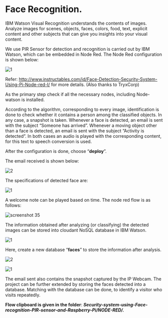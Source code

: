 # Face Recognition.  

IBM Watson Visual Recognition understands the contents of images. Analyze images for scenes, objects, faces, colors, food, text, explicit content and other subjects that can give you insights into your visual content.  

We use PIR Sensor for detection and recognition is carried out by IBM Watson, which can be embedded in Node Red. The Node Red configuration is shown below:  

![1](https://user-images.githubusercontent.com/39903083/41078737-261f8c84-6a3c-11e8-9a19-c611f5b1bd9e.png)  
 
Refer: http://www.instructables.com/id/Face-Detection-Security-System-Using-Pi-Node-red-I/ for more details. (Also thanks to TryxCorp)

As the primary step check if all the necessary nodes, including Node-watson is installed.  

According to the algorithm, corresponding to every image, identification is done to check whether it contains a person among the classified objects. In any case, a snapshot is taken. Whenever a face is detected, an email is sent with the subject “Someone has arrived”. Whenever a moving object other than a face is detected, an email is sent with the subject “Activity is detected”. In both cases an audio is played with the corresponding content, for this text to speech conversion is used. 

After the configuration is done, choose “**deploy**”.  

The email received is shown below:  

![2](https://user-images.githubusercontent.com/39903083/41078756-4a205000-6a3c-11e8-8f10-0038a18f61e8.png)  

The specifications of detected face are:  


![1](https://user-images.githubusercontent.com/39903083/41078788-6f12c53c-6a3c-11e8-8ceb-ae847cbbaf8b.png)

A welcome note can be played based on time. The node red flow is as follows:  

![screenshot 35](https://user-images.githubusercontent.com/39903083/41078807-83e5fb5a-6a3c-11e8-8578-2fb68a53f654.png)  
 
The information obtained after analyzing (or classifying) the detected images can be stored into cloudant NoSQL database in IBM Watson.  

![1](https://user-images.githubusercontent.com/39903083/41078828-a3433f58-6a3c-11e8-8eb6-2dda2062edaf.png)  
 
Here, create a new database “**faces**” to store the information after analysis.  

![2](https://user-images.githubusercontent.com/39903083/41078829-a37829ac-6a3c-11e8-9b5d-4b2cb5494977.png)  


![1](https://user-images.githubusercontent.com/39903083/41078871-d9bcba64-6a3c-11e8-94c8-377d76b16ddb.png)  

The email sent also contains the snapshot captured by the IP Webcam. The project can be further extended by storing the faces detected into a database. Matching with the database can be done, to identify a visitor who visits repeatedly.  

**Flow clipboard is given in the folder**: ***Security-system-using-Face-recognition-PIR-sensor-and-Raspberry-Pi/NODE-RED/.***
